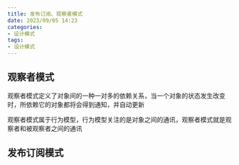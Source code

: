 ```yaml
---
title: 发布订阅、观察者模式
date: 2023/09/05 14:23
categories:
- 设计模式
tags:
- 设计模式
---
```


## 观察者模式
观察者模式定义了对象间的一种一对多的依赖关系，当一个对象的状态发生改变时，所依赖它的对象都将会得到通知，并自动更新

观察者模式属于行为模型，行为模型关注的是对象之间的通讯，观察者模式就是观察者和被观察者之间的通讯

## 发布订阅模式
